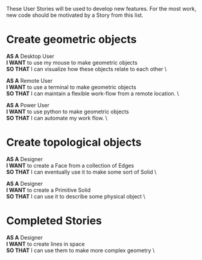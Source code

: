 These User Stories will be used to develop new features. For the most work, new code
should be motivated by a Story from this list.

# Create geometric objects
**AS A** Desktop User \
**I WANT** to use my mouse to make geometric objects \
**SO THAT** I can visualize how these objects relate to each other \

**AS A** Remote User \
**I WANT** to use a terminal to make geometric objects \
**SO THAT** I can maintain a flexible work-flow from a remote location. \

**AS A** Power User \
**I WANT** to use python to make geometric objects \
**SO THAT** I can automate my work flow. \

# Create topological objects

**AS A** Designer \
**I WANT** to create a Face from a collection of Edges \
**SO THAT** I can eventually use it to make some sort of Solid \

**AS A** Designer \
**I WANT** to create a Primitive Solid \
**SO THAT** I can use it to describe some physical object \

# Completed Stories
**AS A** Designer \
**I WANT** to create lines in space \
**SO THAT** I can use them to make more complex geometry \
